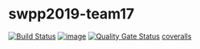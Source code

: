 # swpp2019-team17

[![Build Status](https://travis-ci.org/swsnu/swpp2019-team17.svg?branch=master)](https://travis-ci.org/swsnu/swpp2019-team17)
[![image](https://coveralls.io/repos/github/swsnu/swpp2019-team17/badge.svg?branch=master&service=github)](https://coveralls.io/repos/github/swsnu/swpp2019-team17/badge.svg?branch=master)
[![Quality Gate Status](https://sonarcloud.io/api/project_badges/measure?project=swsnu_swpp2019-team17&metric=alert_status)](https://sonarcloud.io/dashboard?id=swsnu_swpp2019-team17)
[coveralls](https://coveralls.io/repos/github/swsnu/swpp2019-team17/badge.svg?branch=master)
